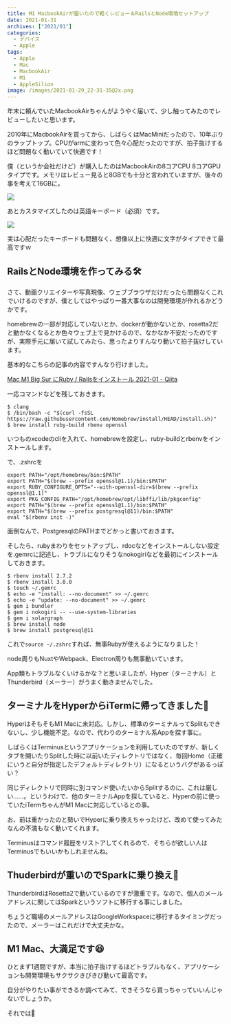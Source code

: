 ```yaml
---
title: M1 MacbookAirが届いたので軽くレビュー＆RailsとNode環境セットアップ
date: 2021-01-31
archives: ["2021/01"]
categories:
  - デバイス
  - Apple
tags:
  - Apple
  - Mac
  - MacbookAir
  - M1
  - AppleSilion
image: /images/2021-01-29_22-31-35@2x.png
---
```

年末に頼んでいたMacbookAirちゃんがようやく届いて、少し触ってみたのでレビューしたいと思います。

2010年にMacbookAirを買ってから、しばらくはMacMiniだったので、10年ぶりのラップトップ。CPUがarmに変わって色々心配だったのですが、拍子抜けするほど問題なく動いていて快適です！

僕（というか会社だけど）が購入したのはMacbookAirの8コアCPU 8コアGPUタイプです。メモリはレビュー見ると8GBでも十分と言われていますが、後々の事を考えて16GBに。

![](/images/2021-01-29_22-36-09@2x.png)

あとカスタマイズしたのは英語キーボード（必須）です。

![](/images/2021-01-29_22-46-06@2x.png)

実は心配だったキーボードも問題なく、想像以上に快適に文字がタイプできて最高ですｗ

## RailsとNode環境を作ってみる🛠

さて、動画クリエイターや写真現像、ウェブブラウザだけだったら問題なくこれでいけるのですが、僕としてはやっぱり一番大事なのは開発環境が作れるかどうかです。

homebrewの一部が対応していないとか、dockerが動かないとか、rosetta2だと動かなくなるとか色々ウェブ上で見かけるので、なかなか不安だったのですが、実際手元に届いて試してみたら、思ったよりすんなり動いて拍子抜けしています。

基本的なこちらの記事の内容ですんなり行けました。

[Mac M1 Big Sur にRuby / Railsをインストール 2021-01 - Qiita](https://qiita.com/kazutosato/items/6dea35e97f39d8d13e83)

一応コマンドなどを残しておきます。

```
$ clang
$ /bin/bash -c "$(curl -fsSL https://raw.githubusercontent.com/Homebrew/install/HEAD/install.sh)"
$ brew install ruby-build rbenv openssl
```

いつものxcodeのcliを入れて、homebrewを設定し、ruby-buildとrbenvをインストールします。

で、.zshrcを

```
export PATH="/opt/homebrew/bin:$PATH"
export PATH="$(brew --prefix openssl@1.1)/bin:$PATH"
export RUBY_CONFIGURE_OPTS="--with-openssl-dir=$(brew --prefix openssl@1.1)"
export PKG_CONFIG_PATH="/opt/homebrew/opt/libffi/lib/pkgconfig"
export PATH="$(brew --prefix openssl@1.1)/bin:$PATH"
export PATH="$(brew --prefix postgresql@11)/bin:$PATH"
eval "$(rbenv init -)"
```

面倒なんで、PostgresqlのPATHまでどかっと書いておきます。

そしたら、rubyまわりをセットアップし、rdocなどをインストールしない設定を.gemrcに記述し、トラブルになりそうなnokogiriなどを最初にインストールしておきます。

```
$ rbenv install 2.7.2
$ rbenv install 3.0.0
$ touch ~/.gemrc
$ echo -e "install: --no-document" >> ~/.gemrc
$ echo -e "update: --no-document" >> ~/.gemrc
$ gem i bundler
$ gem i nokogiri -- --use-system-libraries
$ gem i solargraph
$ brew install node
$ brew install postgresql@11
```

これで`source ~/.zshrc`すれば、無事Rubyが使えるようになりました！

node周りもNuxtやWebpack、Electron周りも無事動いています。

App類もトラブルなくいけるかな？と思いましたが、Hyper（ターミナル）とThunderbird（メーラー）がうまく動きませんでした。

## ターミナルをHyperからiTermに帰ってきました🙌

HyperはそもそもM1 Macに未対応。しかし、標準のターミナルってSplitもできないし、少し機能不足。なので、代わりのターミナル系Appを探す事に。

しばらくはTerminusというアプリケーションを利用していたのですが、新しくタブを開いたりSplitした時に以前いたディレクトリではなく、毎回Home（正確にいうと自分が指定したデフォルトディレクトリ）になるというバグがあるっぽい？

同じディレクトリで同時に別コマンド使いたいからSplitするのに、これは厳しい……。というわけで、他のターミナルAppを探していると、Hyperの前に使っていたiTermちゃんがM1 Macに対応しているとの事。

お、前は重かったのと勢いでHyperに乗り換えちゃったけど、改めて使ってみたなんの不満もなく動いてくれます。

Terminusはコマンド履歴をリストアしてくれるので、そちらが欲しい人はTerminusでもいいかもしれませんね。

## Thuderbirdが重いのでSparkに乗り換え📮

ThunderbirdはRosetta2で動いているのですが激重です。なので、個人のメールアドレスに関してはSparkというソフトに移行する事にしました。

ちょうど職場のメールアドレスはGoogleWorkspaceに移行するタイミングだったので、メーラーはこれだけで大丈夫かな。

## M1 Mac、大満足です😆

ひとまず1週間ですが、本当に拍子抜けするほどトラブルもなく、アプリケーションも開発環境もサクサクきびきび動いて最高です。

自分がやりたい事ができるか調べてみて、できそうなら買っちゃっていいんじゃないでしょうか。

それでは🤟